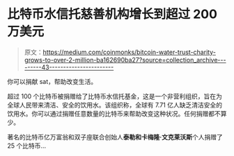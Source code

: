 # 比特币水信托慈善机构增长到超过 200 万美元

> 原文：<https://medium.com/coinmonks/bitcoin-water-trust-charity-grows-to-over-2-million-ba162690ba27?source=collection_archive---------43----------------------->

你可以捐献 sat，帮助改变生活。

超过 100 个比特币被捐赠给了比特币水信托基金，这是一个非营利组织，旨在为全球人民带来清洁、安全的饮用水。该组织称，全球有 7.71 亿人缺乏清洁安全的饮用水。你可以通过捐赠任意数量的比特币来帮助改变这种状况。任何捐赠都不算少。

著名的比特币亿万富翁和双子座联合创始人**泰勒和卡梅隆·文克莱沃斯**个人捐赠了 25 个比特币…